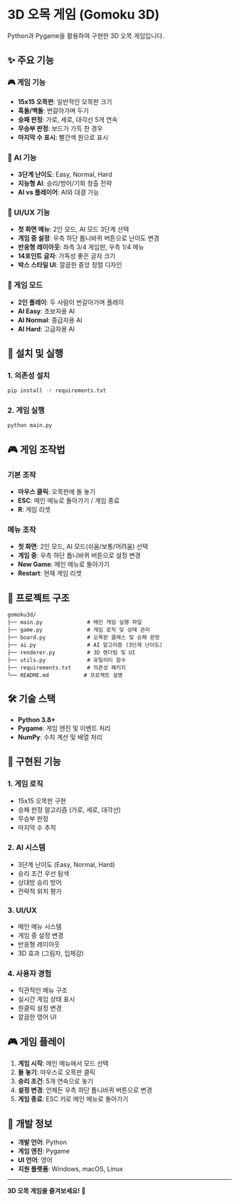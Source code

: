 # 3D 오목 게임 (Gomoku 3D)

Python과 Pygame을 활용하여 구현한 3D 오목 게임입니다.

## ✨ 주요 기능

### 🎮 게임 기능
- **15x15 오목판**: 일반적인 오목판 크기
- **흑돌/백돌**: 번갈아가며 두기
- **승패 판정**: 가로, 세로, 대각선 5개 연속
- **무승부 판정**: 보드가 가득 찬 경우
- **마지막 수 표시**: 빨간색 원으로 표시

### 🤖 AI 기능
- **3단계 난이도**: Easy, Normal, Hard
- **지능형 AI**: 승리/방어/기회 창출 전략
- **AI vs 플레이어**: AI와 대결 가능

### 🎨 UI/UX 기능
- **첫 화면 메뉴**: 2인 모드, AI 모드 3단계 선택
- **게임 중 설정**: 우측 하단 톱니바퀴 버튼으로 난이도 변경
- **반응형 레이아웃**: 좌측 3/4 게임판, 우측 1/4 메뉴
- **14포인트 글자**: 가독성 좋은 글자 크기
- **박스 스타일 UI**: 깔끔한 중앙 정렬 디자인

### 🎯 게임 모드
- **2인 플레이**: 두 사람이 번갈아가며 플레이
- **AI Easy**: 초보자용 AI
- **AI Normal**: 중급자용 AI  
- **AI Hard**: 고급자용 AI

## 🚀 설치 및 실행

### 1. 의존성 설치
```bash
pip install -r requirements.txt
```

### 2. 게임 실행
```bash
python main.py
```

## 🎮 게임 조작법

### 기본 조작
- **마우스 클릭**: 오목판에 돌 놓기
- **ESC**: 메인 메뉴로 돌아가기 / 게임 종료
- **R**: 게임 리셋

### 메뉴 조작
- **첫 화면**: 2인 모드, AI 모드(쉬움/보통/어려움) 선택
- **게임 중**: 우측 하단 톱니바퀴 버튼으로 설정 변경
- **New Game**: 메인 메뉴로 돌아가기
- **Restart**: 현재 게임 리셋

## 📁 프로젝트 구조
```
gomoku3d/
├── main.py              # 메인 게임 실행 파일
├── game.py              # 게임 로직 및 상태 관리
├── board.py             # 오목판 클래스 및 승패 판정
├── ai.py                # AI 알고리즘 (3단계 난이도)
├── renderer.py          # 3D 렌더링 및 UI
├── utils.py             # 유틸리티 함수
├── requirements.txt     # 의존성 패키지
└── README.md           # 프로젝트 설명
```

## 🛠️ 기술 스택
- **Python 3.8+**
- **Pygame**: 게임 엔진 및 이벤트 처리
- **NumPy**: 수치 계산 및 배열 처리

## 🎯 구현된 기능

### 1. 게임 로직
- 15x15 오목판 구현
- 승패 판정 알고리즘 (가로, 세로, 대각선)
- 무승부 판정
- 마지막 수 추적

### 2. AI 시스템
- 3단계 난이도 (Easy, Normal, Hard)
- 승리 조건 우선 탐색
- 상대방 승리 방어
- 전략적 위치 평가

### 3. UI/UX
- 메인 메뉴 시스템
- 게임 중 설정 변경
- 반응형 레이아웃
- 3D 효과 (그림자, 입체감)

### 4. 사용자 경험
- 직관적인 메뉴 구조
- 실시간 게임 상태 표시
- 원클릭 설정 변경
- 깔끔한 영어 UI

## 🎮 게임 플레이

1. **게임 시작**: 메인 메뉴에서 모드 선택
2. **돌 놓기**: 마우스로 오목판 클릭
3. **승리 조건**: 5개 연속으로 놓기
4. **설정 변경**: 언제든 우측 하단 톱니바퀴 버튼으로 변경
5. **게임 종료**: ESC 키로 메인 메뉴로 돌아가기

## 🔧 개발 정보
- **개발 언어**: Python
- **게임 엔진**: Pygame
- **UI 언어**: 영어
- **지원 플랫폼**: Windows, macOS, Linux

---
**3D 오목 게임을 즐겨보세요!** 🎯 